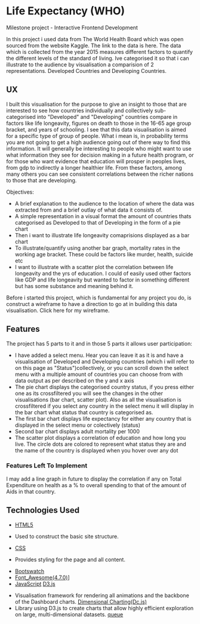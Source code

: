 # Life Expectancy (WHO)

Milestone project - Interactive Frontend Development

In this project i used data from The World Health Board which was open sourced from the website Kaggle. The link to the data is here. The data which is collected from the year 2015 measures different factors to quantify the different levels of the standard of living. Ive categorised it so that i can illustrate to the audience by visualisation a comparision of 2 representations. Developed Countries and Developing Countries.

## UX

I built this visualisation for the purpose to give an insight to those that are interested to see how countries individually and collectively sub-categorised into "Developed" and "Developing" countries compare in factors like life longeavity, figures on death to those in the 16-65 age group bracket, and years of schooling. I see that this data visualisation is aimed for a specific type of group of people. What i mean is, in probability terms you are not going to get a high audience going out of there way to find this information. It will generally be interesting to people who might want to use what information they see for decision making in a future health program, or for those who want evidence that education will prosper in peoples lives, from gdp to indirectly a longer healthier life. From these factors, among many others you can see consistent correlations between the richer nations to those that are developing.

Objectives:

  - A brief explanation to the audience to the location of where the data was extracted from and a brief outlay of what data it consists of.
  - A simple representation in a visual format the amount of countries thats categorised as Developed to that of Developing in the form of a pie chart
  - Then i want to illustrate life longeavity comaprisions displayed as a bar chart
  - To illustrate/quantify using another bar graph, mortality rates in the working age bracket. These could be factors like murder, health, suicide etc
  - I want to illustrate with a scatter plot the correlation between life longeavity and the yrs of education. I could of easily used other factors like GDP and life longeavity but wanted to factor in something different but has some substance and meaning behind it. 

Before i started this project, which is fundamental for any project you do, is construct a wireframe to have a direction to go at in building this data visualisation. Click here for my wireframe.

## Features

The project has 5 parts to it and in those 5 parts it allows user participation:

- I have added a select menu. Hear you can leave it as it is and have a visualisation of Developed and Developing countries (which i will refer to on this page as "Status")collectively, or you can scroll down the select menu with a multiple amount of countries you can choose from with data output as per described on the y and x axis
- The pie chart displays the categorised country status, if you press either one as its crossfiltered you will see the changes in the other visualisations (bar chart, scatter plot). Also as all the visualisation is crossfiltered if you select any country in the select menu it will display in the bar chart what status that country is categorised as.
- The first bar chart displays life expectancy for either any country that is displayed in the select menu or colectively (status)
- Second bar chart displays adult mortality per 1000
- The scatter plot displays a correlation of education and how long you live. The circle dots are colored to represent what status they are and the name of the country is displayed when you hover over any dot

### Features Left To Implement

I may add a line graph in future to display the correlation if any on Total Expenditure on health as a % to overall spending to that of the amount of Aids in that country.

## Technologies Used

+ [HTML5](https://www.w3.org/TR/2017/REC-html52-20171214/)
- Used to construct the basic site structure.
+ [CSS](https://www.w3.org/Style/CSS/Overview.en.html)
- Provides styling for the page and all content.
+ [Bootswatch](https://bootswatch.com/)
+ [Font_Awesome(4.7.0)](https://maxcdn.bootstrapcdn.com/font-awesome/4.7.0/css/font-awesome.min.css)]
+ [JavaScript](https://www.javascript.com/)
[D3.js](https://d3js.org/)
- Visualisation framework for rendering all animations and the backbone of the Dashboard charts.
[Dimensional Charting(Dc.js)](https://github.com/dc-js/dc.js)
- Library using D3.js to create charts that allow highly efficient exploration on large, multi-dimensional datasets.
[queue](https://github.com/d3/d3-queue)
















































